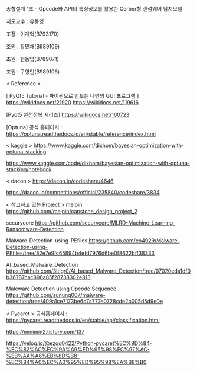 종합설계 1조 - Opcode와 API의 특징정보를 활용한 Cerber형 랜섬웨어 탐지모델

지도교수 : 유동영

조장 : 이계혁(B793170)

조원 : 황민채(B989109)   

조원 : 현동엽(B789071)

조원 : 구영인(B989106)


< Reference >

[ PyQt5 Tutorial - 파이썬으로 만드는 나만의 GUI 프로그램 ]
https://wikidocs.net/21920
https://wikidocs.net/119616

[Pyqt5 완전정복 시리즈]
https://wikidocs.net/160723


[Optuna]
공식 홈페이지 : https://optuna.readthedocs.io/en/stable/reference/index.html

< kaggle >
https://www.kaggle.com/dixhom/bayesian-optimization-with-optuna-stacking

https://www.kaggle.com/code/dixhom/bayesian-optimization-with-optuna-stacking/notebook

< dacon >
https://dacon.io/codeshare/4646

https://dacon.io/competitions/official/235840/codeshare/3834


< 참고하고 있는 Project >
melpin
https://github.com/melpin/capstone_design_project_2

securycore
https://github.com/securycore/MLRD-Machine-Learning-Ransomware-Detection

Malware-Detection-using-PEfiles 
https://github.com/eo4929/Malware-Detection-using-PEfiles/tree/82e7e9fc65894b4efd7976d6be0f8622bff38333

AI_based_Malware_Detection
https://github.com/3ltigr0/AI_based_Malware_Detection/tree/07020eda1df0b36787cac896a85f28738302e813

Maleware Detection using Opcode Sequence
https://github.com/sunung007/malware-detection/tree/409a1ce7173be6c7a777e0728cde2b005d5d9e0e


< Pycaret >
공식홈페이지 : https://pycaret.readthedocs.io/en/stable/api/classification.html

https://minimin2.tistory.com/137

https://velog.io/@ezoo0422/Python-pycaret%EC%9D%84-%EC%82%AC%EC%9A%A9%ED%95%98%EC%97%AC-%EB%AA%A8%EB%8D%B8-%EC%84%A0%EC%A0%95%ED%95%98%EA%B8%B0

